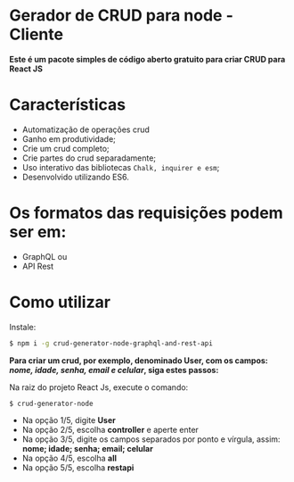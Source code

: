 # __Gerador de CRUD para node - Cliente__

__Este é um pacote simples de código aberto gratuito para criar CRUD para React JS__

# __Características__
- Automatização de operações crud
- Ganho em produtividade;
- Crie um crud completo;
- Crie partes do crud separadamente;
- Uso interativo das bibliotecas `Chalk, inquirer e esm`;
- Desenvolvido utilizando ES6.



# __Os formatos das requisições podem ser em:__
 - GraphQL ou
 - API Rest

# __Como utilizar__

Instale:

```sh
$ npm i -g crud-generator-node-graphql-and-rest-api
```

__Para criar um crud, por exemplo, denominado User, com os campos: *nome, idade, senha, email e celular*, siga estes passos:__

Na raiz do projeto React Js, execute o comando:

`$ crud-generator-node`

- Na opção 1/5, digite __User__
- Na opção 2/5, escolha __controller__ e aperte enter
- Na opção 3/5, digite os campos separados por ponto e vírgula, assim: __nome; idade; senha; email; celular__
- Na opção 4/5, escolha __all__
- Na opção 5/5, escolha __restapi__



